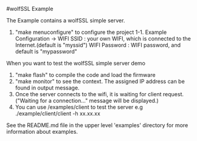 #wolfSSL Example

The Example contains a wolfSSL simple server.

1. "make menuconfigure" to configure the project
  1-1. Example Configuration ->
       WIFI SSID : your own WIFI, which is connected to the Internet.(default is "myssid")
       WIFI Password : WIFI password, and default is "mypassword"

When you want to test the wolfSSL simple server demo
1. "make flash" to compile the code and load the firmware
2. "make monitor" to see the context. The assigned IP address can be found in output message. 
3. Once the server connects to the wifi, it is waiting for client request.
   ("Waiting for a connection..." message will be displayed.)
4. You can use <wolfssl>/examples/client to test the server
   e.g ./example/client/client -h xx.xx.xx

See the README.md file in the upper level 'examples' directory for more information about examples.

